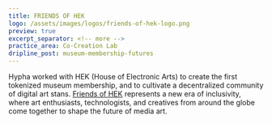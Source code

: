 ```yaml
---
title: FRIENDS OF HEK
logo: /assets/images/logos/friends-of-hek-logo.png
preview: true
excerpt_separator: <!-- more -->
practice_area: Co-Creation Lab
dripline_post: museum-membership-futures
---
```

Hypha worked with HEK (House of Electronic Arts) to create the first tokenized museum membership, and to cultivate a decentralized community of digital art stans. <!-- more --><a class="link accent" href="https://friends.hek.ch/">Friends of HEK</a> represents a new era of inclusivity, where art enthusiasts, technologists, and creatives from around the globe come together to shape the future of media art. 
